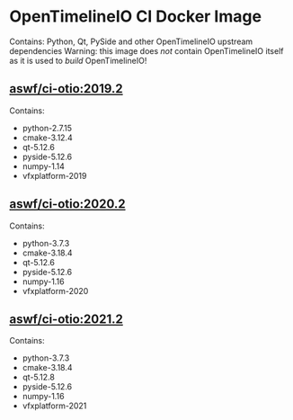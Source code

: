 <!---
Copyright (c) Contributors to the aswf-docker Project. All rights reserved.
SPDX-License-Identifier: Apache-2.0

Warning: this file is automatically generated from a template!
-->

# OpenTimelineIO CI Docker Image

Contains: Python, Qt, PySide and other OpenTimelineIO upstream dependencies
Warning: this image does *not* contain OpenTimelineIO itself as it is used to *build* OpenTimelineIO!


## [aswf/ci-otio:2019.2](https://hub.docker.com/r/aswf/ci-otio/tags?page=1&name=2019.2)
Contains:
* python-2.7.15
* cmake-3.12.4
* qt-5.12.6
* pyside-5.12.6
* numpy-1.14
* vfxplatform-2019

## [aswf/ci-otio:2020.2](https://hub.docker.com/r/aswf/ci-otio/tags?page=1&name=2020.2)
Contains:
* python-3.7.3
* cmake-3.18.4
* qt-5.12.6
* pyside-5.12.6
* numpy-1.16
* vfxplatform-2020

## [aswf/ci-otio:2021.2](https://hub.docker.com/r/aswf/ci-otio/tags?page=1&name=2021.2)
Contains:
* python-3.7.3
* cmake-3.18.4
* qt-5.12.8
* pyside-5.12.6
* numpy-1.16
* vfxplatform-2021

